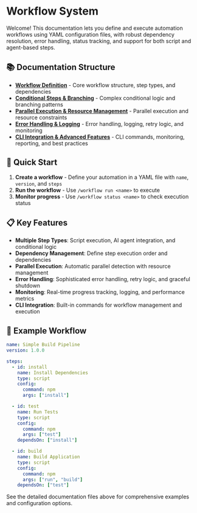
# Workflow System

Welcome! This documentation lets you define and execute automation workflows using YAML configuration files, with robust dependency resolution, error handling, status tracking, and support for both script and agent-based steps.

## 📚 Documentation Structure

- **[Workflow Definition](./workflow-definition.md)** - Core workflow structure, step types, and dependencies
- **[Conditional Steps & Branching](./conditional-steps.md)** - Complex conditional logic and branching patterns
- **[Parallel Execution & Resource Management](./parallel-and-resources.md)** - Parallel execution and resource constraints  
- **[Error Handling & Logging](./error-handling-and-logging.md)** - Error handling, logging, retry logic, and monitoring
- **[CLI Integration & Advanced Features](./cli-and-advanced.md)** - CLI commands, monitoring, reporting, and best practices

## 🚀 Quick Start

1. **Create a workflow** - Define your automation in a YAML file with `name`, `version`, and `steps`
2. **Run the workflow** - Use `/workflow run <name>` to execute
3. **Monitor progress** - Use `/workflow status <name>` to check execution status

## 📋 Key Features

- **Multiple Step Types**: Script execution, AI agent integration, and conditional logic
- **Dependency Management**: Define step execution order and dependencies
- **Parallel Execution**: Automatic parallel detection with resource management
- **Error Handling**: Sophisticated error handling, retry logic, and graceful shutdown
- **Monitoring**: Real-time progress tracking, logging, and performance metrics
- **CLI Integration**: Built-in commands for workflow management and execution

## 📖 Example Workflow

```yaml
name: Simple Build Pipeline
version: 1.0.0

steps:
  - id: install
    name: Install Dependencies
    type: script
    config:
      command: npm
      args: ["install"]

  - id: test
    name: Run Tests
    type: script
    config:
      command: npm
      args: ["test"]
    dependsOn: ["install"]

  - id: build
    name: Build Application  
    type: script
    config:
      command: npm
      args: ["run", "build"]
    dependsOn: ["test"]
```

See the detailed documentation files above for comprehensive examples and configuration options.